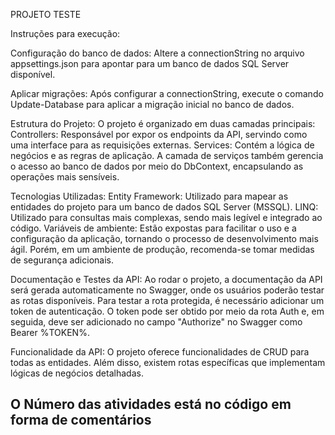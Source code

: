 PROJETO TESTE

Instruções para execução:

Configuração do banco de dados:
Altere a connectionString no arquivo appsettings.json para apontar para um banco de dados SQL Server disponível.

Aplicar migrações:
Após configurar a connectionString, execute o comando Update-Database para aplicar a migração inicial no banco de dados.

Estrutura do Projeto:
O projeto é organizado em duas camadas principais:
Controllers: Responsável por expor os endpoints da API, servindo como uma interface para as requisições externas.
Services: Contém a lógica de negócios e as regras de aplicação. A camada de serviços também gerencia o acesso ao banco de dados por meio do DbContext, encapsulando as operações mais sensíveis.

Tecnologias Utilizadas:
Entity Framework: Utilizado para mapear as entidades do projeto para um banco de dados SQL Server (MSSQL).
LINQ: Utilizado para consultas mais complexas, sendo mais legível e integrado ao código.
Variáveis de ambiente: Estão expostas para facilitar o uso e a configuração da aplicação, tornando o processo de desenvolvimento mais ágil. Porém, em um ambiente de produção, recomenda-se tomar medidas de segurança adicionais.

Documentação e Testes da API:
Ao rodar o projeto, a documentação da API será gerada automaticamente no Swagger, onde os usuários poderão testar as rotas disponíveis.
Para testar a rota protegida, é necessário adicionar um token de autenticação. O token pode ser obtido por meio da rota Auth e, em seguida, deve ser adicionado no campo "Authorize" no Swagger como Bearer %TOKEN%.

Funcionalidade da API:
O projeto oferece funcionalidades de CRUD para todas as entidades.
Além disso, existem rotas específicas que implementam lógicas de negócios detalhadas.

## O Número das atividades está no código em forma de comentários
